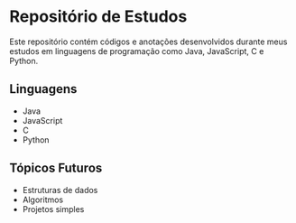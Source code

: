 # Repositório de Estudos

Este repositório contém códigos e anotações desenvolvidos durante meus estudos em linguagens de programação como Java, JavaScript, C e Python.

## Linguagens

- Java
- JavaScript
- C
- Python

## Tópicos Futuros

- Estruturas de dados
- Algoritmos
- Projetos simples
